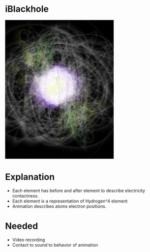 # iBlackhole
![Alt text](img/iBlackhole.png?raw=true "iBlackhole")
# Explanation
* Each element has before and after element to describe electricity contactness.
* Each element is a representation of Hydrogen^4 element
* Animation describes atoms electron positions.
# Needed
* Video recording
* Contact to sound to behavior of animation
